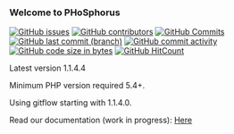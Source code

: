 ### Welcome to PHoSphorus

[![GitHub issues](https://img.shields.io/github/issues/tipul07/phs.svg)](https://github.com/tipul07/phs/issues/)
[![GitHub contributors](https://img.shields.io/github/contributors/tipul07/phs.svg)](https://GitHub.com/tipul07/phs/graphs/contributors/)
[![GitHub Commits](https://github-basic-badges.herokuapp.com/commits/tipul07/phs.svg)](https://github.com/tipul07/phs/commits/master)
[![GitHub last commit (branch)](https://img.shields.io/github/last-commit/tipul07/phs/master?color=green)](https://github.com/tipul07/phs/graphs/commit-activity)
[![GitHub commit activity](https://img.shields.io/github/commit-activity/m/tipul07/phs?color=green)](https://github.com/tipul07/phs/graphs/commit-activity)
[![GitHub code size in bytes](https://img.shields.io/github/languages/code-size/tipul07/phs?color=green)](https://github.com/tipul07/phs/commits/master)
[![GitHub HitCount](http://hits.dwyl.io/tipul07/phs.svg)](http://hits.dwyl.io/tipul07/phs)

Latest version 1.1.4.4

Minimum PHP version required 5.4+.

Using gitflow starting with 1.1.4.0.

Read our documentation (work in progress): [Here](https://github.com/tipul07/phs/wiki)
